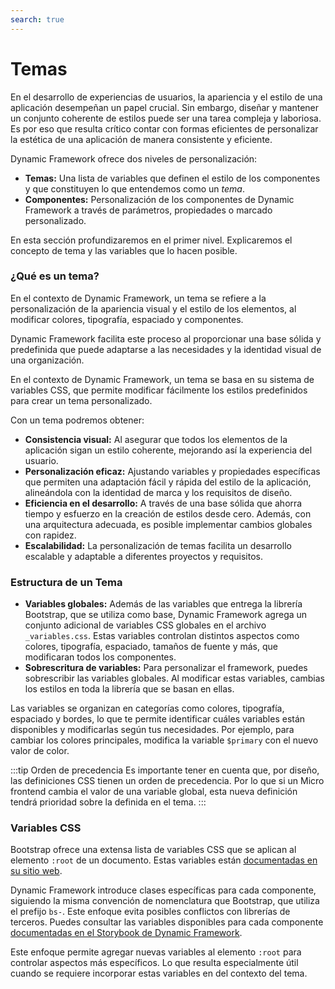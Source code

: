 ```yaml
---
search: true
---
```


# Temas
En el desarrollo de experiencias de usuarios, la apariencia y el estilo de una aplicación desempeñan un papel crucial. Sin embargo, diseñar y mantener un conjunto coherente de estilos puede ser una tarea compleja y laboriosa. Es por eso que resulta crítico contar con formas eficientes de personalizar la estética de una aplicación de manera consistente y eficiente.

Dynamic Framework ofrece dos niveles de personalización:
- **Temas:** Una lista de variables que definen el estilo de los componentes y que constituyen lo que entendemos como un _tema_.
- **Componentes:** Personalización de los componentes de Dynamic Framework a través de parámetros, propiedades o marcado personalizado.

En esta sección profundizaremos en el primer nivel. Explicaremos el concepto de tema y las variables que lo hacen posible.

### ¿Qué es un tema?
En el contexto de Dynamic Framework, un tema se refiere a la personalización de la apariencia visual y el estilo de los elementos, al modificar colores, tipografía, espaciado y componentes.

Dynamic Framework facilita este proceso al proporcionar una base sólida y predefinida que puede adaptarse a las necesidades y la identidad visual de una organización.

En el contexto de Dynamic Framework, un tema se basa en su sistema de variables CSS, que permite modificar fácilmente los estilos predefinidos para crear un tema personalizado.

Con un tema podremos obtener:
- **Consistencia visual:** Al asegurar que todos los elementos de la aplicación sigan un estilo coherente, mejorando así la experiencia del usuario.
- **Personalización eficaz:** Ajustando variables y propiedades específicas que permiten una adaptación fácil y rápida del estilo de la aplicación, alineándola con la identidad de marca y los requisitos de diseño.
- **Eficiencia en el desarrollo:** A través de una base sólida que ahorra tiempo y esfuerzo en la creación de estilos desde cero. Además, con una arquitectura adecuada, es posible implementar cambios globales con rapidez.
- **Escalabilidad:** La personalización de temas facilita un desarrollo escalable y adaptable a diferentes proyectos y requisitos.

### Estructura de un Tema

- **Variables globales:** Además de las variables que entrega la librería Bootstrap, que se utiliza como base, Dynamic Framework agrega un conjunto adicional de variables CSS globales en el archivo `_variables.css`. Estas variables controlan distintos aspectos como colores, tipografía, espaciado, tamaños de fuente y más, que modificaran todos los componentes.
- **Sobrescritura de variables:** Para personalizar el framework, puedes sobrescribir las variables globales. Al modificar estas variables, cambias los estilos en toda la librería que se basan en ellas.

Las variables se organizan en categorías como colores, tipografía, espaciado y bordes, lo que te permite identificar cuáles variables están disponibles y modificarlas según tus necesidades. Por ejemplo, para cambiar los colores principales, modifica la variable `$primary` con el nuevo valor de color.

:::tip Orden de precedencia
Es importante tener en cuenta que, por diseño, las definiciones CSS tienen un orden de precedencia. Por lo que si un Micro frontend cambia el valor de una variable global, esta nueva definición tendrá prioridad sobre la definida en el tema.
:::

### Variables CSS

Bootstrap ofrece una extensa lista de variables CSS que se aplican al elemento `:root` de un documento. Estas variables están [documentadas en su sitio web](https://getbootstrap.com/docs/5.3/customize/css-variables/).

Dynamic Framework introduce clases específicas para cada componente, siguiendo la misma convención de nomenclatura que Bootstrap, que utiliza el prefijo `bs-`. Este enfoque evita posibles conflictos con librerías de terceros. Puedes consultar las variables disponibles para cada componente [documentadas en el Storybook de Dynamic Framework](https://react.dynamicframework.dev/).

Este enfoque permite agregar nuevas variables al elemento `:root` para controlar aspectos más específicos. Lo que resulta especialmente útil cuando se requiere incorporar estas variables en del contexto del tema.
